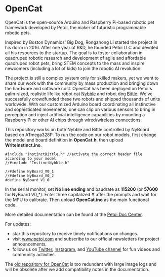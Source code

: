 # OpenCat

OpenCat is the open-source Arduino and Raspberry Pi-based robotic pet framework developed by Petoi, the maker of futuristic programmable robotic pets.

Inspired by Boston Dynamics' Big Dog, Rongzhong Li started the project in his dorm in 2016. After one year of R&D, he founded Petoi LLC and devoted all his resources to the startup. The goal is to foster collaboration in quadruped robotic research and development of agile and affordable quadruped robot pets, bring STEM concepts to the mass and inspire newcomers (including a lot of kids) to join the robotic AI revolution.

The project is still a complex system only for skilled makers, yet we want to share our work with the community by mass production and bringing down the hardware and software cost. OpenCat has been deployed on Petoi's palm-sized, realistic lifelike robot cat [Nybble](www.igg.me/at/nybble) and robot dog [Bittle](www.igg.me/at/bittle). We've successfully crowdfunded these two robots and shipped thousands of units worldwide.  With our customized Arduino board coordinating all instinctive and sophisticated movements, one can clip on various sensors to bring in perception and inject artificial intelligence capabilities by mounting a Raspberry Pi or other AI chips through wired/wireless connections.

This repository works on both Nybble and Bittle controlled by NyBoard based on ATmega328P. To run the code on our robot models, first change the model and board definition in **OpenCat.h**, then upload **WriteInstinct.ino**.

```
#include "InstinctBittle.h" //activate the correct header file according to your model
//#include "InstinctNybble.h"

//#define NyBoard_V0_1
//#define NyBoard_V0_2
#define NyBoard_V1_0
```

In the serial monitor, set **No line ending** and baudrate as **115200** (or **57600** for NyBoard V0_\*). Enter three capitalized **Y** after the prompts and wait for the MPU to calibrate. Then upload **OpenCat.ino** as the main functional code. 

More detailed documentation can be found at the [Petoi Doc Center](https://docs.petoi.com).

For updates:
* star this repository to receive timely notifications on changes.
* visit www.petoi.com and subscribe to our official newsletters for project announcements.
* follow us on [Twitter](https://twitter.com/petoicamp), [Instagram](https://www.instagram.com/petoicamp/), and [YouTube channel](https://www.youtube.com/c/rongzhongli) for fun videos and community activities.

The [old repository for OpenCat](https://github.com/PetoiCamp/OpenCat-Old) is too redundant with large image logs and will be obsolete after we add compatibility notes in the documentation.
